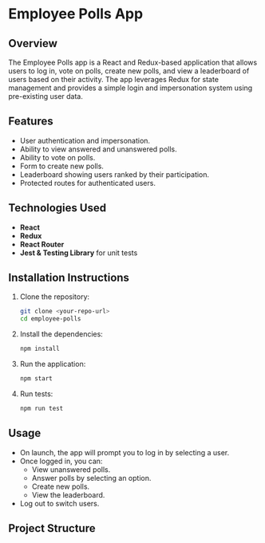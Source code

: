 # Employee Polls App

## Overview
The Employee Polls app is a React and Redux-based application that allows users to log in, vote on polls, create new polls, and view a leaderboard of users based on their activity. The app leverages Redux for state management and provides a simple login and impersonation system using pre-existing user data.

## Features
- User authentication and impersonation.
- Ability to view answered and unanswered polls.
- Ability to vote on polls.
- Form to create new polls.
- Leaderboard showing users ranked by their participation.
- Protected routes for authenticated users.

## Technologies Used
- **React**
- **Redux**
- **React Router**
- **Jest & Testing Library** for unit tests

## Installation Instructions
1. Clone the repository:
    ```bash
    git clone <your-repo-url>
    cd employee-polls
    ```

2. Install the dependencies:
    ```bash
    npm install
    ```

3. Run the application:
    ```bash
    npm start
    ```

4. Run tests:
    ```bash
    npm run test
    ```

## Usage
- On launch, the app will prompt you to log in by selecting a user.
- Once logged in, you can:
  - View unanswered polls.
  - Answer polls by selecting an option.
  - Create new polls.
  - View the leaderboard.
- Log out to switch users.

## Project Structure
